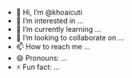 - 👋 Hi, I’m @khoaicuti
- 👀 I’m interested in ...
- 🌱 I’m currently learning ...
- 💞️ I’m looking to collaborate on ...
- 📫 How to reach me ...
- 😄 Pronouns: ...
- ⚡ Fun fact: ...

<!---
khoaicuti/khoaicuti is a ✨ special ✨ repository because its `README.md` (this file) appears on your GitHub profile.
You can click the Preview link to take a look at your changes.
--->
